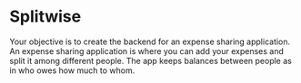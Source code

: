 # Splitwise
Your objective is to create the backend for an expense sharing application. An expense sharing application is where you can add your expenses and split it among different people. The app keeps balances between people as in who owes how much to whom.
